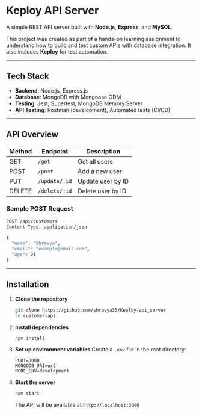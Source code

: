 # Keploy API Server 

A simple REST API server built with **Node.js**, **Express**, and **MySQL**. 

This project was created as part of a hands-on learning assignment to understand how to build and test custom APIs with database integration. It also includes **Keploy** for test automation.

---

##  Tech Stack

- **Backend**: Node.js, Express.js
- **Database**: MongoDB with Mongoose ODM
- **Testing**: Jest, Supertest, MongoDB Memory Server
- **API Testing**: Postman (development), Automated tests (CI/CD)

---

## API Overview

| Method | Endpoint        | Description         |
|--------|------------------|---------------------|
| GET    | `/get`           | Get all users       |
| POST   | `/post`          | Add a new user      |
| PUT    | `/update/:id`    | Update user by ID   |
| DELETE | `/delete/:id`    | Delete user by ID   |

### Sample POST Request

```bash
POST /api/customers
Content-Type: application/json

{
  "name": "Shravya",
  "email": "example@email.com",
  "age": 21
}
```

---

## Installation

1. **Clone the repository**
   ```bash
   git clone https://github.com/shravya33/Keploy-api_server
   cd customer-api
   ```

2. **Install dependencies**
   ```bash
   npm install
   ```

3. **Set up environment variables**
   Create a `.env` file in the root directory:
   ```env
   PORT=3000
   MONGODB_URI=url
   NODE_ENV=development
   ```

4. **Start the server**
   ```bash
   npm start
   ```

   The API will be available at `http://localhost:3000`
